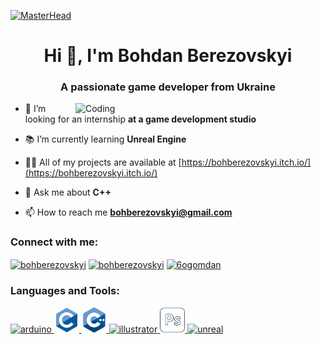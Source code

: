 [![MasterHead](https://flow-user-images.s3.us-west-1.amazonaws.com/prompt/k-0L06sJymOtQNtpLFtmp/1704897765247)](https://bohberezovskyi.io)
<h1 align="center">Hi 👋, I'm Bohdan Berezovskyi</h1>
<h3 align="center">A passionate game developer from Ukraine</h3>
<img align="right" alt="Coding" width="400" src="https://i.pinimg.com/originals/81/17/8b/81178b47a8598f0c81c4799f2cdd4057.gif">


- 💼 I’m looking for an internship **at a game development studio**

- 📚 I’m currently learning **Unreal Engine**

- 👨‍💻 All of my projects are available at [https://bohberezovskyi.itch.io/](https://bohberezovskyi.itch.io/)

- 💬 Ask me about **C++**

- 📫 How to reach me **bohberezovskyi@gmail.com**

<h3 align="left">Connect with me:</h3>
<p align="left">
<a href="https://linkedin.com/in/bohberezovskyi" target="blank"><img align="center" src="https://raw.githubusercontent.com/rahuldkjain/github-profile-readme-generator/master/src/images/icons/Social/linked-in-alt.svg" alt="bohberezovskyi" height="30" width="40" /></a>
<a href="https://fb.com/bohberezovskyi" target="blank"><img align="center" src="https://raw.githubusercontent.com/rahuldkjain/github-profile-readme-generator/master/src/images/icons/Social/facebook.svg" alt="bohberezovskyi" height="30" width="40" /></a>
<a href="https://instagram.com/6ogomdan" target="blank"><img align="center" src="https://raw.githubusercontent.com/rahuldkjain/github-profile-readme-generator/master/src/images/icons/Social/instagram.svg" alt="6ogomdan" height="30" width="40" /></a>
</p>

<h3 align="left">Languages and Tools:</h3>
<p align="left"> <a href="https://www.arduino.cc/" target="_blank" rel="noreferrer"> <img src="https://cdn.worldvectorlogo.com/logos/arduino-1.svg" alt="arduino" width="40" height="40"/> </a> <a href="https://www.cprogramming.com/" target="_blank" rel="noreferrer"> <img src="https://raw.githubusercontent.com/devicons/devicon/master/icons/c/c-original.svg" alt="c" width="40" height="40"/> </a> <a href="https://www.w3schools.com/cpp/" target="_blank" rel="noreferrer"> <img src="https://raw.githubusercontent.com/devicons/devicon/master/icons/cplusplus/cplusplus-original.svg" alt="cplusplus" width="40" height="40"/> </a> <a href="https://www.adobe.com/in/products/illustrator.html" target="_blank" rel="noreferrer"> <img src="https://www.vectorlogo.zone/logos/adobe_illustrator/adobe_illustrator-icon.svg" alt="illustrator" width="40" height="40"/> </a> <a href="https://www.photoshop.com/en" target="_blank" rel="noreferrer"> <img src="https://raw.githubusercontent.com/devicons/devicon/master/icons/photoshop/photoshop-line.svg" alt="photoshop" width="40" height="40"/> </a> <a href="https://unrealengine.com/" target="_blank" rel="noreferrer"> <img src="https://raw.githubusercontent.com/kenangundogan/fontisto/036b7eca71aab1bef8e6a0518f7329f13ed62f6b/icons/svg/brand/unreal-engine.svg" alt="unreal" width="40" height="40"/> </a> </p>
